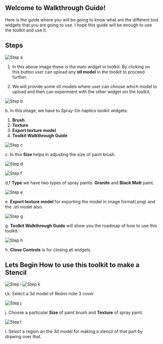 ## Welcome to Walkthrough Guide!

Here is the guide where you will be going to know what are the different tool widgets that you are going to use. I hope this guide will be enough to use the toolkit and use it.  

## Steps


![Step a](/threeJs/docs/assets/a.jpg)



1. In this above image these is the main widget in toolkit. By clicking on this button user can upload any **stl model** in the toolkit to proceed further. 

2. We will provide some stl models where user can choose which model to upload and then can expermient with the other widget sin the toolkit.


![Step b](/threeJs/docs/assets/b.jpg)


b. In this image, we have to  Spray-On haptics toolkit widgets:

1. **Brush**
2. **Texture**
3. **Export texture model** 
4. **Toolkit Walkthrough Guide** 

![Step c](/threeJs/docs/assets/c.jpg)

c. In this **Size** helps in adjusting the size of paint brush. <!-- A value of 1 is like a pencil and a value of 15 or more is like a spray paint can. -->



![Step d](/threeJs/docs/assets/d.jpg) 

![Step f](/threeJs/docs/assets/f.jpg)



d,f **Type** we have two types of spray paints. **Granite** and **Black Matt** paint.


![Step e](/threeJs/docs/assets/e.jpg)



e. **Export texture model** for exporting the model in image format(.png) and the .stl model also.


![Step g](/threeJs/docs/assets/g.jpg)


g. **Toolkit Walkthrough Guide** will show you the roadmap of how to use this toolkit.



![Step h](/threeJs/docs/assets/h.jpg)


h. **Close Controls** is for closing all widgets.

## Lets Begin How to use this toolkit to make a Stencil

![Step i](/threeJs/docs/assets/i.jpg)
![Step k](/threeJs/docs/assets/k.jpg)

i,k. Select a 3d model of Redmi note 3 cover 

![Step j](/threeJs/docs/assets/j.jpg)

j. Choose a particular **Size** of paint brush and **Texture** of spray paint.  

![Step l](/threeJs/docs/assets/l.jpg)

l. Select a region on the 3d model for making a stencil of that part by drawing over that.


<!--Here is the code ofsome basic examples that I created for learning Javascript. JavaScript, are called “dynamically typed”, meaning that there exist data types, but variables are not bound to any of them.]

### Day 1

[Things that I learned today:1. **Relative path:** A relative path needs to be combined with another path in order to access a file. For example, joe/foo is a relative path. Without more information, a program cannot reliably locate the joe/foo directory in the file system. 2. **Absolute path:** An absolute path always contains the root element and the complete directory list required to locate the file. For example, `/home/sally/statusReport` is an absolute path. All of the information needed to locate the file is contained in the path string. For more details see [What is a path?](https://docs.oracle.com/javase/tutorial/essential/io/path.html). ]

```markdown
<html>

<head>

<body>
    <script src="./alert.js">

    </script>
</body>
</head>

</html>
# Header 1
## Header 2
### Header 3

- Bulleted
- List

1. Numbered
2. List

**Bold** and _Italic_ and `Code` text

[Link](url) and ![Image](src)
```
For more details see [Hello World Example](https://javascript.info/hello-world).

-->

